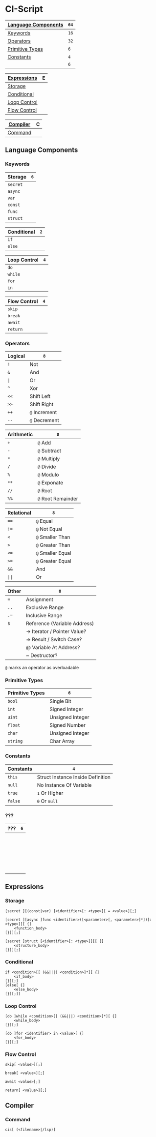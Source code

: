 # CI-Script
[Language Components](#language-components) | `64`
--------------------------------------------|------
[Keywords](#keywords)                       | `16`
[Operators](#operators)                     | `32`
[Primitive Types](#primitive-types)         |  `6`
[Constants](#constants)                     |  `4`
[]()                                        |  `6`

[Expressions](#expressions)   | E
------------------------------|---
[Storage](#storage)           |
[Conditional](#conditional)   |
[Loop Control](#loop-control) |
[Flow Control](#flow-control) |

[Compiler](#compiler) | C
----------------------|---
[Command](#command)   |

## Language Components
### Keywords
Storage  | `6`
---------|----
`secret` |
`async`  |
`var`    |
`const`  |
`func`   |
`struct` |

Conditional | `2`
------------|----
`if`        |
`else`      |

Loop Control | `4`
-------------|----
`do`         |
`while`      |
`for`        |
`in`         |

Flow Control | `4`
-------------|----
`skip`       |
`break`      |
`await`      |
`return`     |

### Operators
Logical | `8`
--------|----
`!`     | Not
`&`     | And
`\|`     | Or
`^`     | Xor
`<<`    | Shift Left
`>>`    | Shift Right
`++`    | `@` Increment
`--`    | `@` Decrement

Arithmetic | `8`
-----------|----
`+`        | `@` Add
`-`        | `@` Subtract
`*`        | `@` Multiply
`/`        | `@` Divide
`%`        | `@` Modulo
`**`       | `@` Exponate
`//`       | `@` Root
`%%`       | `@` Root Remainder

Relational | `8`
-----------|----
`==`       | `@` Equal
`!=`       | `@` Not Equal
`<`        | `@` Smaller Than
`>`        | `@` Greater Than
`<=`       | `@` Smaller Equal
`>=`       | `@` Greater Equal
`&&`       | And
`\|\|`       | Or

Other | `8`
------|----
`=`   | Assignment
`..`  | Exclusive Range
`.=`  | Inclusive Range
`$`   | Reference (Variable Address)
` `   | -> Iterator / Pointer Value?
` `   | => Result / Switch Case?
` `   | @ Variable At Address?
` `   | ~ Destructor?

`@` marks an operator as overloadable

### Primitive Types
Primitive Types | `6`
----------------|----
`bool`          | Single Bit
`int`           | Signed Integer
`uint`          | Unsigned Integer
`float`         | Signed Number
`char`          | Unsigned Integer
`string`        | Char Array

### Constants
Constants | `4`
----------|----
`this`    | Struct Instance Inside Definition
`null`    | No Instance Of Variable
`true`    | `1` Or Higher
`false`   | `0` Or `null`

### ???
??? | `6`
----|----
` ` |
` ` |
` ` |
` ` |
` ` |
` ` |

## Expressions
### Storage
```
[secret ][(const|var) ]<identifier>[: <type>][ = <value>][;]
```
```
[secret ][async ]func <identifier>([<parameter>[, <parameter>]*])[: <type>][[ {]
	<function_body>
[}]][;]
```
```
[secret ]struct [<identifier>[: <type>]][[ {]
	<structure_body>
[}]][;]
```

### Conditional
```
if <condition>[[ (&&|||) <condition>]*][ {]
	<if_body>
[}][;]
[else[ {]
	<else_body>
[}][;]]
```

### Loop Control
```
[do ]while <condition>[[ (&&|||) <condition>]*][ {]
	<while_body>
[}][;]
```
```
[do ]for <identifier> in <value>[ {]
	<for_body>
[}][;]
```

### Flow Control
```
skip[ <value>][;]
```
```
break[ <value>][;]
```
```
await <value>[;]
```
```
return[ <value>][;]
```

## Compiler
### Command
```
cis[ (<filename>|/lsp)]
```